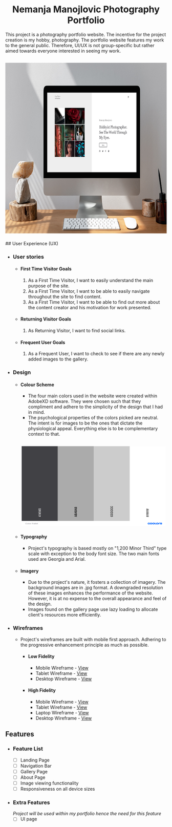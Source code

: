 <h1 align="center"> Nemanja Manojlovic Photography Portfolio </h1>

This project is a photography portfolio website. The incentive for the project creation is my hobby, photography.
The portfolio website features my work to the general public. Therefore, UI/UX is not group-specific but rather aimed towards everyone interested in seeing my work.

<h2 align="center"><img src="assets/doc-images/Desktop_mockup.jpg" width="800" height="533"> </h2>
## User Experience (UX)

- ### User stories
    - #### First Time Visitor Goals
      1. As a First Time Visitor, I want to easily understand the main purpose of the site.
      2. As a First Time Visitor, I want to be able to easily navigate throughout the site to find content.
      3. As a First Time Visitor, I want to be able to find out more about the content creator and his motivation for work presented.
  
    - #### Returning Visitor Goals
      1. As Returning Visitor, I want to find social links.
    
    - #### Frequent User Goals
      1. As a Frequent User, I want to check to see if there are any newly added images to the gallery.

- ### Design
  - #### Colour Scheme
    - The four main colors used in the website were created within AdobeXD software. They were chosen such that they compliment and adhere to the simplicity of the design that I had in mind.
    - The psychological properties of the colors picked are neutral. The intent is for images to be the ones that dictate the physiological appeal. Everything else is to be complementary context to that.

    <h2 align="center"><img src="assets/doc-images/Color_Pallet.png" width="450" height="250" alt="website-palette"></h2>
  - #### Typography
    - Project's typography is based mostly on "1,200 Minor Third" type scale with exception to the body font size. The two main fonts used are Georgia and Arial.
  - #### Imagery
    - Due to the project's nature, it fosters a collection of imagery. The background images are in .jpg format. A downgraded resolution of these images enhances the performance of the website. However, it is at no expense to the overall appearance and feel of the design.
    - Images found on the gallery page use lazy loading to allocate client's resources more efficiently.

* ### Wireframes

  - Project's wireframes are built with mobile first approach. Adhering to the progressive enhancement principle as much as possible.

    - #### Low Fidelity
      - Mobile Wireframe - [View](https://github.com/Manojlovic1998/nemanja_manojlovic_photography_portfolio/tree/main/assets/wireframes/Low%20Fidelity/Mobile)
      - Tablet Wireframe - [View](https://github.com/Manojlovic1998/nemanja_manojlovic_photography_portfolio/tree/main/assets/wireframes/Low%20Fidelity/Tablet)
      - Desktop Wireframe - [View](https://github.com/Manojlovic1998/nemanja_manojlovic_photography_portfolio/tree/main/assets/wireframes/Low%20Fidelity/Desktop)
    
    - #### High Fidelity
      - Mobile Wireframe - [View](https://github.com/Manojlovic1998/nemanja_manojlovic_photography_portfolio/tree/main/assets/wireframes/High%20Fidelity/Mobile)
      - Tablet Wireframe - [View](https://github.com/Manojlovic1998/nemanja_manojlovic_photography_portfolio/tree/main/assets/wireframes/High%20Fidelity/Tablet)
      - Laptop Wireframe - [View](https://github.com/Manojlovic1998/nemanja_manojlovic_photography_portfolio/tree/main/assets/wireframes/High%20Fidelity/Laptop)
      - Desktop Wireframe - [View](https://github.com/Manojlovic1998/nemanja_manojlovic_photography_portfolio/tree/main/assets/wireframes/High%20Fidelity/Desktop)
    
## Features
- ### Feature List
  - [ ] Landing Page
  - [ ] Navigation Bar
  - [ ] Gallery Page
  - [ ] About Page
  - [ ] Image viewing functionality
  - [ ] Responsiveness on all device sizes

- ### Extra Features
  *Project will be used within my portfolio hence the need for this feature*
  - [ ] UI page 

